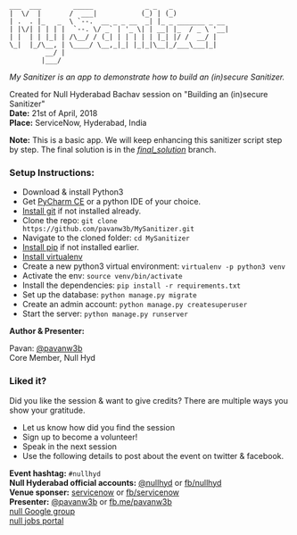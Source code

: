 ```
___  ___        _____             _ _   _
|  \/  |       /  ___|           (_) | (_)
| .  . |_   _  \ `--.  __ _ _ __  _| |_ _ _______ _ __
| |\/| | | | |  `--. \/ _` | '_ \| | __| |_  / _ \ '__|
| |  | | |_| | /\__/ / (_| | | | | | |_| |/ /  __/ |
\_|  |_/\__, | \____/ \__,_|_| |_|_|\__|_/___\___|_|
         __/ |
        |___/
```

*My Sanitizer is an app to demonstrate how to build an (in)secure Sanitizer.*

Created for Null Hyderabad Bachav session on "Building an (in)secure Sanitizer"<br />
**Date:** 21st of April, 2018<br />
**Place:** ServiceNow, Hyderabad, India

**Note:** This is a basic app. We will keep enhancing this sanitizer script step by step. The final solution is in the *[final_solution](https://github.com/pavanw3b/MySanitizer/tree/final_solution)* branch.

### Setup Instructions:
- Download & install Python3
- Get <a href="https://www.jetbrains.com/pycharm/download/" target="_blank">PyCharm CE</a> or a python IDE of your choice.
- <a href="https://git-scm.com/book/en/v2/Getting-Started-Installing-Git"  target="_blank">Install git</a> if not installed already.
- Clone the repo: `git clone https://github.com/pavanw3b/MySanitizer.git`
- Navigate to the cloned folder: `cd MySanitizer`
- <a href="https://pip.pypa.io/en/stable/installing/" target="_blank">Install pip</a> if not installed earlier.
- <a href="https://virtualenv.pypa.io/en/stable/installation/" target="_blank">Install virtualenv</a>
- Create a new python3 virtual environment: `virtualenv -p python3 venv`
- Activate the env: `source venv/bin/activate`
- Install the dependencies: `pip install -r requirements.txt`
- Set up the database: `python manage.py migrate`
- Create an admin account: `python manage.py createsuperuser`
- Start the server: `python manage.py runserver`

**Author & Presenter:**

Pavan: <a href="https://twitter.com/pavanw3b" target="_blank">@pavanw3b</a><br />
Core Member, Null Hyd

### Liked it?
Did you like the session & want to give credits? There are multiple ways you show your gratitude.

- Let us know how did you find the session
- Sign up to become a volunteer!
- Speak in the next session
- Use the following details to post about the event on twitter & facebook.

**Event hashtag:** `#nullhyd`<br />
**Null Hyderabad official accounts:** <a href="https://twitter.com/nullhyd" target="_blank">@nullhyd</a> or <a href="https://facebook.com/nullhyd" target="_blank">fb/nullhyd</a><br />
**Venue sponser:** <a href="https://twitter.com/servicenow"  target="_blank">servicenow</a> or <a href="https://facebook.com/servicenow" target="_blank">fb/servicenow</a><br />
**Presenter:** <a href="https://twitter.com/pavanw3b" target="_blank">@pavanw3b</a> or <a href="https://facebook.com/pavanw3b/" target="_blank">fb.me/pavanw3b</a><br />
[null Google group](https://groups.google.com/forum/#!forum/null-co-in)<br/>
[null jobs portal](https://jobs.null.co.in/)<br/>
